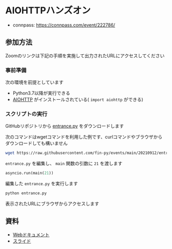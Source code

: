 # AIOHTTPハンズオン

- connpass: https://connpass.com/event/222786/

## 参加方法

Zoomのリンクは下記の手順を実施して出力されたURLにアクセスしてください
### 事前準備

次の環境を前提としています

- Python3.7以降が実行できる
- [AIOHTTP](https://docs.aiohttp.org/en/stable/index.html) がインストールされている( `import aiohttp` ができる)

### スクリプトの実行

GitHubリポジトリから [entrance.py](https://github.com/fin-py/events/blob/main/20210912/entrance.py) をダウンロードします

次のコマンドはwgetコマンドを利用した例です、curlコマンドやブラウザからダウンロードしても構いません

```bash
wget https://raw.githubusercontent.com/fin-py/events/main/20210912/entrance.py
```

`entrance.py` を編集し、 `main` 関数の引数に `21` を渡します

```python
asyncio.run(main(21))
```

編集した `entrance.py` を実行します

```bash
python entrance.py
```

表示されたURLにブラウザからアクセスします

## 資料

- [Webドキュメント](https://aiohttp-hands-on.readthedocs.io/)
- [スライド](https://fin-py.github.io/events/)
